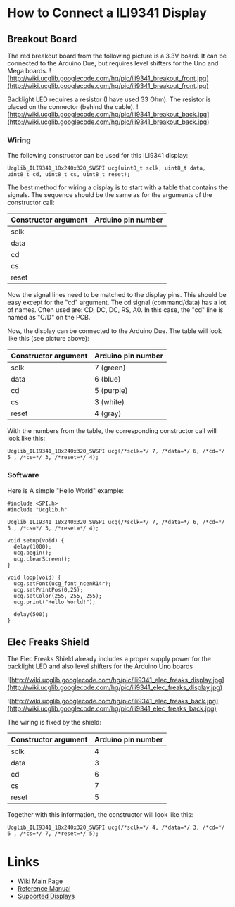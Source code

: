 

# How to Connect a ILI9341 Display #

## Breakout Board ##

The red breakout board from the following picture is a 3.3V board. It can be connected to the Arduino Due, but requires level shifters for the Uno and Mega boards.
![http://wiki.ucglib.googlecode.com/hg/pic/ili9341_breakout_front.jpg](http://wiki.ucglib.googlecode.com/hg/pic/ili9341_breakout_front.jpg)

Backlight LED requires a resistor (I have used 33 Ohm). The resistor is placed on the connector (behind the cable).
![http://wiki.ucglib.googlecode.com/hg/pic/ili9341_breakout_back.jpg](http://wiki.ucglib.googlecode.com/hg/pic/ili9341_breakout_back.jpg)

### Wiring ###

The following constructor can be used for this ILI9341 display:
```
Ucglib_ILI9341_18x240x320_SWSPI ucg(uint8_t sclk, uint8_t data, uint8_t cd, uint8_t cs, uint8_t reset);
```

The best method for wiring a display is to start with a table that contains the signals. The sequence should be the same as for the arguments of the constructor call:

| **Constructor argument** | **Arduino pin number** |
|:-------------------------|:-----------------------|
| sclk                     | <pin number>           |
| data                     | <pin number>           |
| cd                       | <pin number>           |
| cs                       | <pin number>           |
| reset                    | <pin number>           |

Now the signal lines need to be matched to the display pins. This should be easy except for the "cd" argument. The cd signal (command/data) has a lot of names. Often used are: CD, DC, DC, RS, A0. In this case, the "cd" line is named as "C/D" on the PCB.

Now, the display can be connected to the Arduino Due. The table will look like this (see picture above):

| **Constructor argument** | **Arduino pin number** |
|:-------------------------|:-----------------------|
| sclk                     | 7 (green)              |
| data                     | 6 (blue)               |
| cd                       | 5 (purple)             |
| cs                       | 3 (white)              |
| reset                    | 4 (gray)               |

With the numbers from the table, the corresponding constructor call will look like this:
```
Ucglib_ILI9341_18x240x320_SWSPI ucg(/*sclk=*/ 7, /*data=*/ 6, /*cd=*/ 5 , /*cs=*/ 3, /*reset=*/ 4);
```

### Software ###

Here is A simple "Hello World" example:
```
#include <SPI.h>
#include "Ucglib.h"

Ucglib_ILI9341_18x240x320_SWSPI ucg(/*sclk=*/ 7, /*data=*/ 6, /*cd=*/ 5 , /*cs=*/ 3, /*reset=*/ 4);

void setup(void) {
  delay(1000);
  ucg.begin();
  ucg.clearScreen();
}

void loop(void) {
  ucg.setFont(ucg_font_ncenR14r);
  ucg.setPrintPos(0,25);
  ucg.setColor(255, 255, 255);
  ucg.print("Hello World!");

  delay(500);  
}
```

## Elec Freaks Shield ##

The Elec Freaks Shield already includes a proper supply power for the backlight LED and also level shifters for the Arduino Uno boards

![http://wiki.ucglib.googlecode.com/hg/pic/ili9341_elec_freaks_display.jpg](http://wiki.ucglib.googlecode.com/hg/pic/ili9341_elec_freaks_display.jpg)

![http://wiki.ucglib.googlecode.com/hg/pic/ili9341_elec_freaks_back.jpg](http://wiki.ucglib.googlecode.com/hg/pic/ili9341_elec_freaks_back.jpg)

The wiring is fixed by the shield:

| **Constructor argument** | **Arduino pin number** |
|:-------------------------|:-----------------------|
| sclk                     | 4                      |
| data                     | 3                      |
| cd                       | 6                      |
| cs                       | 7                      |
| reset                    | 5                      |

Together with this information, the constructor will look like this:
```
Ucglib_ILI9341_18x240x320_SWSPI ucg(/*sclk=*/ 4, /*data=*/ 3, /*cd=*/ 6 , /*cs=*/ 7, /*reset=*/ 5);
```

# Links #

  * [Wiki Main Page](ucglib.md)
  * [Reference Manual](reference.md)
  * [Supported Displays](displays.md)
